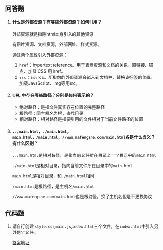 ## 问答题

1. #### 什么是外部资源？有哪些外部资源？如何引用？

   外部资源就是指除html本身引入的其他资源

   有图片资源、文档资源，外部网址、样式资源。

   通过两个属性引入外部资源：

   1. `href`：hypertext reference。用于表示资源和文档的关系。超链接、锚点、加载 CSS 用 href。
   2.  `src`：source。所指向的外部资源会嵌入到文档中，替换该标签的位置。加载JavaScript、img等用src。

2. #### URL 中存在哪些路径？分别是如何表示的？

   - 绝对路径：是指文件真实存在位置的完整路径
   - 根路径：同主机名为根，查找目录
   - 相对路径：相对路径是指要引用的文件相对于当前文件路径的位置

3. #### `../main.html`，`./main.html`，`main.html`，`/main.html`，`//www.mafengshe.com/main.html`各是什么含义？有什么区别？

   `../main.html`是相对路径，是指当前文件所在目录上一个目录中的`main.html`

   `./main.html`是相对目录，指向当前文件所在目录中的`main.html`

   `main.html`是相对目录，和`./main.html`相同

   `/main.html`是根路径，是主机名`/main.html`

   `//www.mafengshe.com/main.html`也是根路径，换了主机名但是不更换协议

## 代码题

1. 请自行创建 `style.css`,`main.js`,`index.html`三个文件，在`index.html`中引入另外两个文件。

   [答案地址](https://github.com/SWerllen/mfs-homework/tree/master/%E5%9F%BA%E7%A1%807%E4%BD%9C%E4%B8%9A)